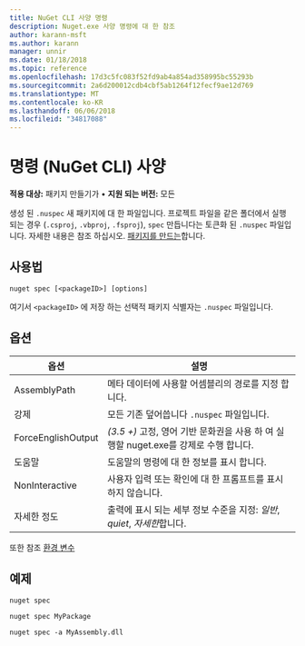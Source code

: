 ```yaml
---
title: NuGet CLI 사양 명령
description: Nuget.exe 사양 명령에 대 한 참조
author: karann-msft
ms.author: karann
manager: unnir
ms.date: 01/18/2018
ms.topic: reference
ms.openlocfilehash: 17d3c5fc083f52fd9ab4a854ad358995bc55293b
ms.sourcegitcommit: 2a6d200012cdb4cbf5ab1264f12fecf9ae12d769
ms.translationtype: MT
ms.contentlocale: ko-KR
ms.lasthandoff: 06/06/2018
ms.locfileid: "34817088"
---
```

# <a name="spec-command-nuget-cli"></a>명령 (NuGet CLI) 사양

**적용 대상:** 패키지 만들기가 &bullet; **지원 되는 버전:** 모든

생성 된 `.nuspec` 새 패키지에 대 한 파일입니다. 프로젝트 파일을 같은 폴더에서 실행 되는 경우 (`.csproj`, `.vbproj`, `.fsproj`), `spec` 만듭니다는 토큰화 된 `.nuspec` 파일입니다. 자세한 내용은 참조 하십시오. [패키지를 만드는](../create-packages/creating-a-package.md)합니다.

## <a name="usage"></a>사용법

```cli
nuget spec [<packageID>] [options]
```

여기서 `<packageID>` 에 저장 하는 선택적 패키지 식별자는 `.nuspec` 파일입니다.

## <a name="options"></a>옵션

| 옵션 | 설명 |
| --- | --- |
| AssemblyPath | 메타 데이터에 사용할 어셈블리의 경로를 지정 합니다. |
| 강제 | 모든 기존 덮어씁니다 `.nuspec` 파일입니다. |
| ForceEnglishOutput | *(3.5 +)*  고정, 영어 기반 문화권을 사용 하 여 실행할 nuget.exe를 강제로 수행 합니다. |
| 도움말 | 도움말의 명령에 대 한 정보를 표시 합니다. |
| NonInteractive | 사용자 입력 또는 확인에 대 한 프롬프트를 표시 하지 않습니다. |
| 자세한 정도 | 출력에 표시 되는 세부 정보 수준을 지정: *일반*, *quiet*, *자세한*합니다. |

또한 참조 [환경 변수](cli-ref-environment-variables.md)

## <a name="examples"></a>예제

```cli
nuget spec

nuget spec MyPackage

nuget spec -a MyAssembly.dll
```
